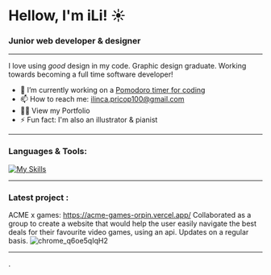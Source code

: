 # Hellow, I'm iLi! :sunny:

### Junior web developer & designer

------------


I love using *good* design in my code. Graphic design graduate. Working towards becoming a full time software developer! 

- 🔭 I’m currently working on a [Pomodoro timer for coding](http://https://github.com/iLi01/pomodoro-frog "Pomodoro timer for coding")
- 📫 How to reach me: ilinca.pricop100@gmail.com
- 👨‍💻 View my Portfolio
- ⚡ Fun fact:  I'm also an illustrator & pianist


------------


### Languages & Tools:
<!--!html5 css3 javascript bootstrap git github nodejs vscode photoshop illustrator figma react-->
[![My Skills](https://skillicons.dev/icons?i=html,css,js,bootstrap,git,github,nodejs,vscode,ps,ai,figma,react&perline=3)](https://skillicons.dev)

------------


### Latest project :
ACME x games: https://acme-games-orpin.vercel.app/ 
Collaborated as a group to create a website that would help the user easily navigate the best deals for their favourite video games, using an api. Updates on a regular basis.
![chrome_q6oe5qIqH2](https://github.com/iLi01/iLi01/assets/140189297/7d6e3780-77fa-4bbd-9c9f-623cc54174b4) 
<!--![chrome_732LyAURxD](https://github.com/iLi01/iLi01/assets/140189297/75896550-a8d7-4284-a7a6-3a42786ff580) ![chrome_uDS8Nlt0tF](https://github.com/iLi01/iLi01/assets/140189297/857fda87-a781-41fa-ad4b-daf9cdc3ab66) ![chrome_nEfyDCiwjZ](https://github.com/iLi01/iLi01/assets/140189297/33f32b42-ab69-41bb-b078-94a6ea19743f)-->




------------


.

<!--
**iLi01/iLi01** is a ✨ _special_ ✨ repository because its `README.md` (this file) appears on your GitHub profile.

Here are some ideas to get you started:

- 🔭 I’m currently working on ...
- 🌱 I’m currently learning ...
- 👯 I’m looking to collaborate on ...
- 🤔 I’m looking for help with ...
- 💬 Ask me about ...
- 📫 How to reach me: ...
- 😄 Pronouns: ...
- ⚡ Fun fact: ...
-->
